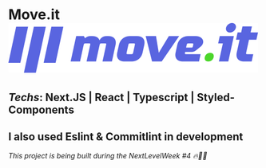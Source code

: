 # Move.it <img src="./public/logo-full.svg"/>
## *Techs*: Next.JS | React | Typescript | Styled-Components

## I also used Eslint & Commitlint in development

*This project is being built during the NextLevelWeek #4 🔥👨‍💻*
